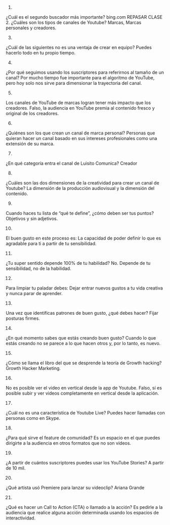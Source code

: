 1.
¿Cuál es el segundo buscador más importante?
bing.com
REPASAR CLASE
2.
¿Cuáles son los tipos de canales de Youtube?
Marcas, Marcas personales y creadores.

3.
¿Cuál de las siguientes no es una ventaja de crear en equipo?
Puedes hacerlo todo en tu propio tiempo.

4.
¿Por qué seguimos usando los suscriptores para referirnos al tamaño de un canal?
Por mucho tiempo fue importante para el algoritmo de YouTube, pero hoy solo nos sirve para dimensionar la trayectoria del canal.

5.
Los canales de YouTube de marcas logran tener más impacto que los creadores.
Falso, la audiencia en YouTube premia al contenido fresco y original de los creadores.

6.
¿Quiénes son los que crean un canal de marca personal?
Personas que quieran hacer un canal basado en sus intereses profesionales como una extensión de su marca.

7.
¿En qué categoría entra el canal de Luisito Comunica?
Creador

8.
¿Cuáles son las dos dimensiones de la creatividad para crear un canal de Youtube?
La dimensión de la producción audiovisual y la dimensión del contenido.

9.
Cuando haces tu lista de “qué te define”, ¿cómo deben ser tus puntos?
Objetivos y sin adjetivos.

10.
El buen gusto en este proceso es:
La capacidad de poder definir lo que es agradable para ti a partir de tu sensibilidad.

11.
¿Tu super sentido depende 100% de tu habilidad?
No. Depende de tu sensibilidad, no de la habilidad.

12.
Para limpiar tu paladar debes:
Dejar entrar nuevos gustos a tu vida creativa y nunca parar de aprender.

13.
Una vez que identificas patrones de buen gusto, ¿qué debes hacer?
Fijar posturas firmes.

14.
¿En qué momento sabes que estás creando buen gusto?
Cuando lo que estás creando no se parece a lo que hacen otros y, por lo tanto, es nuevo.

15.
¿Cómo se llama el libro del que se desprende la teoría de Growth hacking?
Growth Hacker Marketing.

16.
No es posible ver el video en vertical desde la app de Youtube.
Falso, sí es posible subir y ver videos completamente en vertical desde la aplicación.

17.
¿Cuál no es una característica de Youtube Live?
Puedes hacer llamadas con personas como en Skype.

18.
¿Para qué sirve el feature de comunidad?
Es un espacio en el que puedes dirigirte a la audiencia en otros formatos que no son videos.

19.
¿A partir de cuántos suscriptores puedes usar los YouTube Stories?
A partir de 10 mil.

20.
¿Qué artista usó Premiere para lanzar su videoclip?
Ariana Grande

21.
¿Qué es hacer un Call to Action (CTA) o llamado a la acción?
Es pedirle a la audiencia que realice alguna acción determinada usando los espacios de interactividad.
